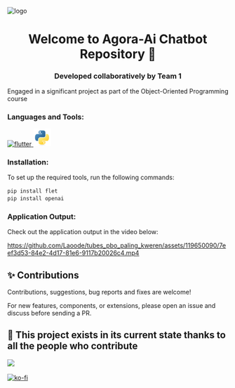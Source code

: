![logo](https://github.com/Laoode/tubes_pbo_paling_kweren/blob/main/Banner.png)

<h1 align="center">Welcome to Agora-Ai Chatbot Repository 👋</h1>
<h3 align="center">Developed collaboratively by Team 1</h3>

<p align="left">Engaged in a significant project as part of the Object-Oriented Programming course</p>

<h3 align="left">Languages and Tools:</h3>
<p align="left"> 
  <a href="https://flutter.dev" target="_blank" rel="noreferrer"> 
    <img src="https://www.vectorlogo.zone/logos/flutterio/flutterio-icon.svg" alt="flutter" width="40" height="40"/> 
  </a> 
  <a href="https://www.python.org" target="_blank" rel="noreferrer"> 
    <img src="https://raw.githubusercontent.com/devicons/devicon/master/icons/python/python-original.svg" alt="python" width="40" height="40"/> 
  </a> 
</p>

<h3 align="left">Installation:</h3>
<p align="left">To set up the required tools, run the following commands:</p>

```bash
pip install flet
pip install openai
```

<h3 align="left">Application Output:</h3>
<p align="left">Check out the application output in the video below:</p>

https://github.com/Laoode/tubes_pbo_paling_kweren/assets/119650090/7eef3d53-84e2-4d17-81e6-9117b20026c4.mp4

<h2 align="left">✨ Contributions</h2>
<p align="left">Contributions, suggestions, bug reports and fixes are welcome!</p>
<p align="left">For new features, components, or extensions, please open an issue and discuss before sending a PR.</p>

<h2 align="left">💖 This project exists in its current state thanks to all the people who contribute</h2>
<a href="https://github.com/laoode/AgoraAI_ChatBotApp/graphs/contributors">
  <img src="https://contrib.rocks/image?repo=laoode/AgoraAI_ChatBotApp" />
</a>



[![ko-fi](https://ko-fi.com/img/githubbutton_sm.svg)](https://ko-fi.com/H2H714OX25)





